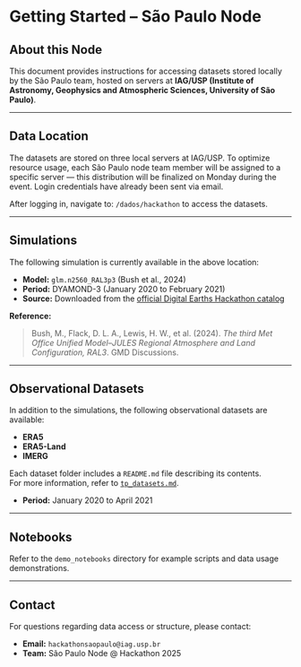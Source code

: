 # Getting Started – São Paulo Node

## About this Node

This document provides instructions for accessing datasets stored locally by the São Paulo team, hosted on servers at **IAG/USP (Institute of Astronomy, Geophysics and Atmospheric Sciences, University of São Paulo)**.

---

## Data Location

The datasets are stored on three local servers at IAG/USP. To optimize resource usage, each São Paulo node team member will be assigned to a specific server — this distribution will be finalized on Monday during the event. Login credentials have already been sent via email.

After logging in, navigate to: `/dados/hackathon` to access the datasets.

---

## Simulations

The following simulation is currently available in the above location:

- **Model:** `glm.n2560_RAL3p3` (Bush et al., 2024)  
- **Period:** DYAMOND-3 (January 2020 to February 2021)  
- **Source:** Downloaded from the [official Digital Earths Hackathon catalog](https://digital-earths-global-hackathon.github.io/catalog)

**Reference:**

> Bush, M., Flack, D. L. A., Lewis, H. W., et al. (2024). *The third Met Office Unified Model–JULES Regional Atmosphere and Land Configuration, RAL3*. GMD Discussions.

---

## Observational Datasets

In addition to the simulations, the following observational datasets are available:

- **ERA5**
- **ERA5-Land**
- **IMERG**

Each dataset folder includes a `README.md` file describing its contents.  
For more information, refer to [`tp_datasets.md`](https://github.com/salvatirehbein/hk25-teams/blob/main/hk25-SaoPaulo/tp_datasets.md).

- **Period:** January 2020 to April 2021

---

## Notebooks

Refer to the `demo_notebooks` directory for example scripts and data usage demonstrations.

---

## Contact

For questions regarding data access or structure, please contact:

- **Email:** `hackathonsaopaulo@iag.usp.br`  
- **Team:** São Paulo Node @ Hackathon 2025

